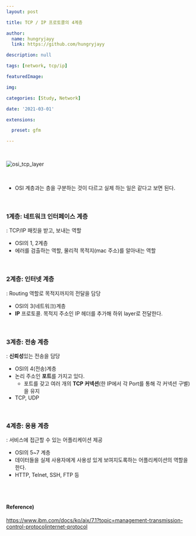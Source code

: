 ```yaml
---
layout: post

title: TCP / IP 프로토콜의 4계층

author: 
  name: hungryjayy
  link: https://github.com/hungryjayy

description: null

tags: [network, tcp/ip]

featuredImage: 

img: 

categories: [Study, Network]

date: '2021-03-01'

extensions:

  preset: gfm

---
```


<br>

![osi_tcp_layer](https://hungryjayy.github.io/assets/img/Network/osi_tcp_layer.png)

<br>

* OSI 계층과는 층을 구분하는 것이 다르고 실제 하는 일은 같다고 보면 된다.

<br>

### 1계층: 네트워크 인터페이스 계층

: TCP/IP 패킷을 받고, 보내는 역할

* OSI의 1, 2계층
* 에러를 검출하는 역할, 물리적 목적지(mac 주소)를 알아내는 역할

<br>

### 2계층: 인터넷 계층

: Routing 역할로 목적지까지의 전달을 담당

* OSI의 3(네트워크)계층
* **IP** 프로토콜. 목적지 주소인 IP 헤더를 추가해 하위 layer로 전달한다.

<br>

### 3계층: 전송 계층

: **신뢰성**있는 전송을 담당

* OSI의 4(전송)계층
* 논리 주소인 **포트**를 가지고 있다.
  * 포트를 갖고 여러 개의 **TCP 커넥션**(한 IP에서 각 Port를 통해 각 커넥션 구별)을 유지
* TCP, UDP

<br>

### 4계층: 응용 계층

: 서비스에 접근할 수 있는 어플리케이션 제공

* OSI의 5~7 계층
* 데이터들을 실제 사용자에게 사용성 있게 보여지도록하는 어플리케이션의 역할을 한다.
* HTTP, Telnet, SSH, FTP 등

<br><br>

#### Reference)

https://www.ibm.com/docs/ko/aix/7.1?topic=management-transmission-control-protocolinternet-protocol